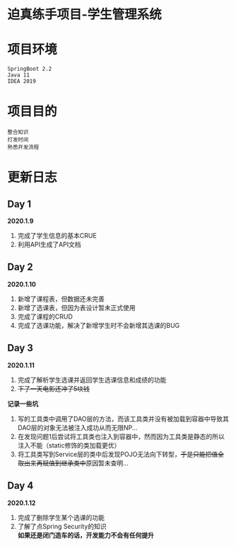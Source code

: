 # 迫真练手项目-学生管理系统
# 项目环境
	SpringBoot 2.2
	Java 11
	IDEA 2019
# 项目目的
	整合知识
	打发时间
	熟悉开发流程
# 更新日志
## Day 1
__2020.1.9__
1. 完成了学生信息的基本CRUE
2. 利用API生成了API文档

## Day 2
__2020.1.10__
1. 新增了课程表，但数据还未完善
2. 新增了选课表，但因为表设计暂未正式使用
3. 完成了课程的CRUD
4. 完成了选课功能，解决了新增学生时不会新增其选课的BUG

## Day 3
__2020.1.11__
1. 完成了解析学生选课并返回学生选课信息和成绩的功能
2. ~~下了一天电影还冲了5块钱~~

__记录一些坑__
1. 写的工具类中调用了DAO层的方法，而该工具类并没有被加载到容器中导致其DAO层的对象无法被注入成功从而无限NP...
2. 在发现问题1后尝试将工具类也注入到容器中，然而因为工具类是静态的所以注入不能（static修饰的类加载更优）
3. 将工具类写到Service层的类中后发现POJO无法向下转型，~~于是只能把值全取出来再赋值到继承类中~~原因暂未查明...

## Day 4
__2020.1.12__
1. 完成了删除学生某个选课的功能
2. 了解了点Spring Security的知识\
__如果还是闭门造车的话，开发能力不会有任何提升__
